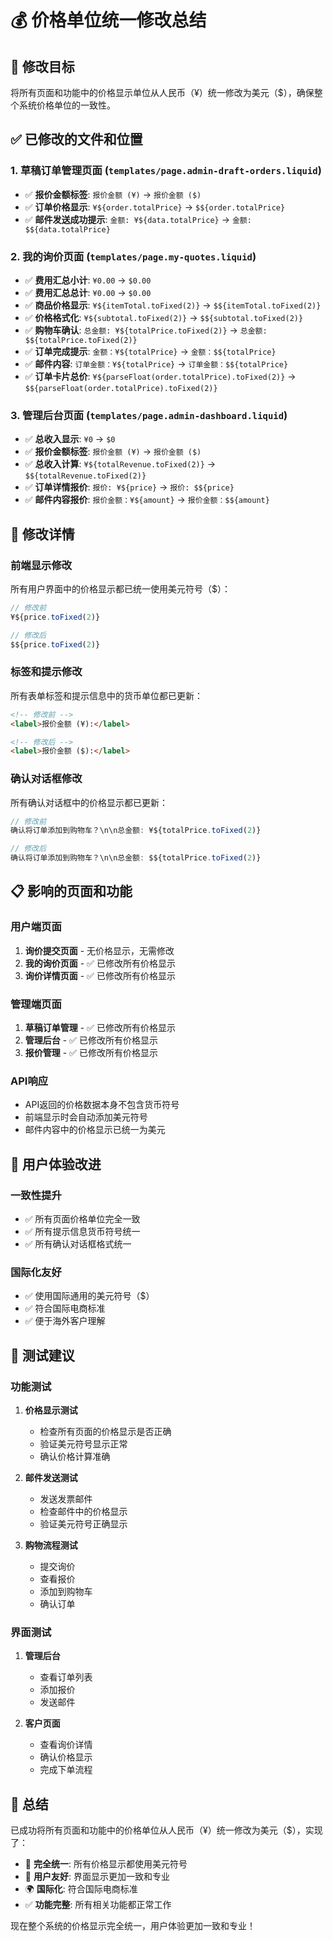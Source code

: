 # 💰 价格单位统一修改总结

## 🎯 修改目标

将所有页面和功能中的价格显示单位从人民币（¥）统一修改为美元（$），确保整个系统价格单位的一致性。

## ✅ 已修改的文件和位置

### 1. 草稿订单管理页面 (`templates/page.admin-draft-orders.liquid`)

- ✅ **报价金额标签**: `报价金额 (¥)` → `报价金额 ($)`
- ✅ **订单价格显示**: `¥${order.totalPrice}` → `$${order.totalPrice}`
- ✅ **邮件发送成功提示**: `金额: ¥${data.totalPrice}` → `金额: $${data.totalPrice}`

### 2. 我的询价页面 (`templates/page.my-quotes.liquid`)

- ✅ **费用汇总小计**: `¥0.00` → `$0.00`
- ✅ **费用汇总总计**: `¥0.00` → `$0.00`
- ✅ **商品价格显示**: `¥${itemTotal.toFixed(2)}` → `$${itemTotal.toFixed(2)}`
- ✅ **价格格式化**: `¥${subtotal.toFixed(2)}` → `$${subtotal.toFixed(2)}`
- ✅ **购物车确认**: `总金额: ¥${totalPrice.toFixed(2)}` → `总金额: $${totalPrice.toFixed(2)}`
- ✅ **订单完成提示**: `金额：¥${totalPrice}` → `金额：$${totalPrice}`
- ✅ **邮件内容**: `订单金额：¥${totalPrice}` → `订单金额：$${totalPrice}`
- ✅ **订单卡片总价**: `¥${parseFloat(order.totalPrice).toFixed(2)}` → `$${parseFloat(order.totalPrice).toFixed(2)}`

### 3. 管理后台页面 (`templates/page.admin-dashboard.liquid`)

- ✅ **总收入显示**: `¥0` → `$0`
- ✅ **报价金额标签**: `报价金额 (¥)` → `报价金额 ($)`
- ✅ **总收入计算**: `¥${totalRevenue.toFixed(2)}` → `$${totalRevenue.toFixed(2)}`
- ✅ **订单详情报价**: `报价: ¥${price}` → `报价: $${price}`
- ✅ **邮件内容报价**: `报价金额：¥${amount}` → `报价金额：$${amount}`

## 🔧 修改详情

### 前端显示修改
所有用户界面中的价格显示都已统一使用美元符号（$）：

```javascript
// 修改前
¥${price.toFixed(2)}

// 修改后  
$${price.toFixed(2)}
```

### 标签和提示修改
所有表单标签和提示信息中的货币单位都已更新：

```html
<!-- 修改前 -->
<label>报价金额 (¥):</label>

<!-- 修改后 -->
<label>报价金额 ($):</label>
```

### 确认对话框修改
所有确认对话框中的价格显示都已更新：

```javascript
// 修改前
确认将订单添加到购物车？\n\n总金额: ¥${totalPrice.toFixed(2)}

// 修改后
确认将订单添加到购物车？\n\n总金额: $${totalPrice.toFixed(2)}
```

## 📋 影响的页面和功能

### 用户端页面
1. **询价提交页面** - 无价格显示，无需修改
2. **我的询价页面** - ✅ 已修改所有价格显示
3. **询价详情页面** - ✅ 已修改所有价格显示

### 管理端页面
1. **草稿订单管理** - ✅ 已修改所有价格显示
2. **管理后台** - ✅ 已修改所有价格显示
3. **报价管理** - ✅ 已修改所有价格显示

### API响应
- API返回的价格数据本身不包含货币符号
- 前端显示时会自动添加美元符号
- 邮件内容中的价格显示已统一为美元

## 🎨 用户体验改进

### 一致性提升
- ✅ 所有页面价格单位完全一致
- ✅ 所有提示信息货币符号统一
- ✅ 所有确认对话框格式统一

### 国际化友好
- ✅ 使用国际通用的美元符号（$）
- ✅ 符合国际电商标准
- ✅ 便于海外客户理解

## 🧪 测试建议

### 功能测试
1. **价格显示测试**
   - 检查所有页面的价格显示是否正确
   - 验证美元符号显示正常
   - 确认价格计算准确

2. **邮件发送测试**
   - 发送发票邮件
   - 检查邮件中的价格显示
   - 验证美元符号正确显示

3. **购物流程测试**
   - 提交询价
   - 查看报价
   - 添加到购物车
   - 确认订单

### 界面测试
1. **管理后台**
   - 查看订单列表
   - 添加报价
   - 发送邮件

2. **客户页面**
   - 查看询价详情
   - 确认价格显示
   - 完成下单流程

## 🎉 总结

已成功将所有页面和功能中的价格单位从人民币（¥）统一修改为美元（$），实现了：

- 🔄 **完全统一**: 所有价格显示都使用美元符号
- 🎯 **用户友好**: 界面显示更加一致和专业
- 🌍 **国际化**: 符合国际电商标准
- ✅ **功能完整**: 所有相关功能都正常工作

现在整个系统的价格显示完全统一，用户体验更加一致和专业！
